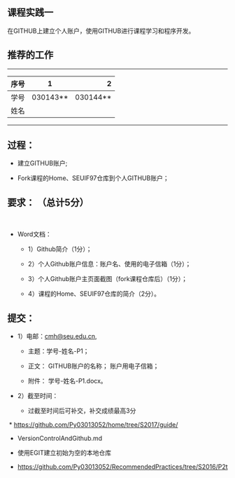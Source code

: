 
##  课程实践一 

   在GITHUB上建立个人账户，使用GITHUB进行课程学习和程序开发。
 
## 推荐的工作 
-----
| 序号  |1          |    2 |
| ------|:--------:| -----------:|
| 学号  | 030143**  |  030144**   |
| 姓名  |           |             |
---------
## 过程： 

*   建立GITHUB账户;
   
*   Fork课程的Home、SEUIF97仓库到个人GITHUB账户；

## 要求： （总计5分）
    
* Word文档：

  * 1）Github简介（1分）；

  * 2）个人Github账户信息：账户名、使用的电子信箱（1分）；

  * 3）个人Github账户主页面截图（fork课程仓库后）（1分）；

  * 4）课程的Home、SEUIF97仓库的简介（2分）。

## 提交：

* 1）电邮：cmh@seu.edu.cn,

  * 主题：学号-姓名-P1；
  
  * 正文： GITHUB账户的名称；	账户用电子信箱；

  * 附件： 学号-姓名-P1.docx。


* 2）截至时间： 

  * 过截至时间后可补交，补交成绩最高3分

 * https://github.com/Py03013052/home/tree/S2017/guide/

   * VersionControlAndGithub.md
   * 使用EGIT建立初始为空的本地仓库

* https://github.com/Py03013052/RecommendedPractices/tree/S2016/P2t  

 


